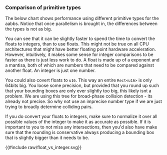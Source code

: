 

### Comparison of primitive types

The below chart shows performance using different primitive types for the aabbs. Notice that once parallelism is brought in, the differences between the types is not as big. 

You can see that it can be slightly faster to spend the time to convert the floats to integers, than to use floats. This might not be true on all CPU architectures that might have better floating point hardware acceleration. However, intuitively, it makes some sense for integer comparisons to be faster as there is just less work to do. A float is made up of a exponent and a mantisa, both of which are numbers that need to be compared against another float. An integer is just one number.

You could also covert floats to `u16`. This way an entire `Rect<u16>` is only 64bits big. You loose some precision, but provided that you round up such that your bounding boxes are only ever slightly too big, this likely isnt a problem. We are using this tree for broad-phase collision detection - its already not precise. So why not use an imprecise number type if we are just trying to broadly determine colliding pairs.

If you do convert your floats to integers, make sure to normalize it over all possible values of the integer to make it as accurate as possible. If it is important to you to not miss any intersections, then you'd also have make sure that the rounding is conservative always producing a bounding box that is slightly bigger than it needs to be.



<link rel="stylesheet" href="css/plotato.css">
{{#include raw/float_vs_integer.svg}}

